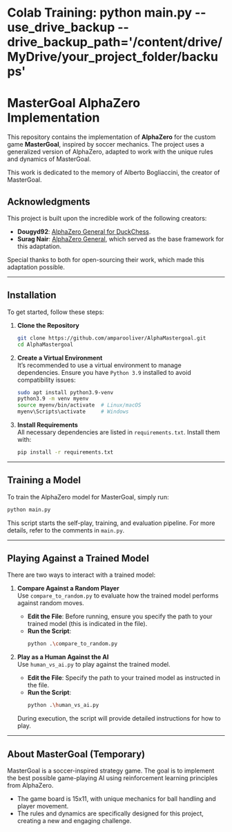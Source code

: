 # Colab Training: python main.py --use_drive_backup --drive_backup_path='/content/drive/MyDrive/your_project_folder/backups'

# MasterGoal AlphaZero Implementation

This repository contains the implementation of **AlphaZero** for the custom game **MasterGoal**, inspired by soccer mechanics. The project uses a generalized version of AlphaZero, adapted to work with the unique rules and dynamics of MasterGoal.

This work is dedicated to the memory of Alberto Bogliaccini, the creator of MasterGoal.
## Acknowledgments

This project is built upon the incredible work of the following creators:  
- **Dougyd92**: [AlphaZero General for DuckChess](https://github.com/dougyd92/alpha-zero-general-duckchess).  
- **Surag Nair**: [AlphaZero General](https://github.com/suragnair/alpha-zero-general), which served as the base framework for this adaptation.  

Special thanks to both for open-sourcing their work, which made this adaptation possible.

---

## Installation

To get started, follow these steps:

1. **Clone the Repository**  
   ```bash
   git clone https://github.com/amparooliver/AlphaMastergoal.git
   cd AlphaMastergoal
   ```

2. **Create a Virtual Environment**  
   It’s recommended to use a virtual environment to manage dependencies. Ensure you have `Python 3.9` installed to avoid compatibility issues:  
   ```bash
   sudo apt install python3.9-venv
   python3.9 -m venv myenv
   source myenv/bin/activate  # Linux/macOS
   myenv\Scripts\activate     # Windows
   ```

3. **Install Requirements**  
   All necessary dependencies are listed in `requirements.txt`. Install them with:  
   ```bash
   pip install -r requirements.txt
   ```
---

## Training a Model

To train the AlphaZero model for MasterGoal, simply run:  
```bash
python main.py
```  
This script starts the self-play, training, and evaluation pipeline. For more details, refer to the comments in `main.py`.

---
## Playing Against a Trained Model

There are two ways to interact with a trained model:

1. **Compare Against a Random Player**  
   Use `compare_to_random.py` to evaluate how the trained model performs against random moves.  

   - **Edit the File**: Before running, ensure you specify the path to your trained model (this is indicated in the file).  
   - **Run the Script**:  
     ```bash
     python .\compare_to_random.py
     ```

2. **Play as a Human Against the AI**  
   Use `human_vs_ai.py` to play against the trained model.  

   - **Edit the File**: Specify the path to your trained model as instructed in the file.  
   - **Run the Script**:  
     ```bash
     python .\human_vs_ai.py
     ```  
   During execution, the script will provide detailed instructions for how to play.

---
## About MasterGoal (Temporary)

MasterGoal is a soccer-inspired strategy game. The goal is to implement the best possible game-playing AI using reinforcement learning principles from AlphaZero.  
- The game board is 15x11, with unique mechanics for ball handling and player movement.  
- The rules and dynamics are specifically designed for this project, creating a new and engaging challenge.



